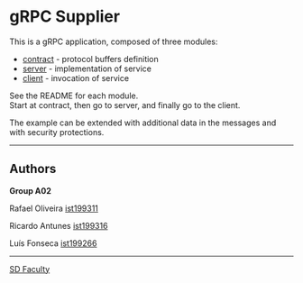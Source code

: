 # gRPC Supplier

This is a gRPC application, composed of three modules:
- [contract](contract/) - protocol buffers definition
- [server](server/) - implementation of service
- [client](client/) - invocation of service

See the README for each module.  
Start at contract, then go to server, and finally go to the client.

The example can be extended with additional data in the messages and with security protections.

----

## Authors

**Group A02**

Rafael Oliveira [ist199311](mailto:rafael.serra.oliveira@tecnico.ulisboa.pt)

Ricardo Antunes [ist199316](mailto:ricardo.g.antunes@tecnico.ulisboa.pt)

Luís Fonseca [ist199266](mailto:luis.h.fonseca@tecnico.ulisboa.pt)

----

[SD Faculty](mailto:leic-sod@disciplinas.tecnico.ulisboa.pt)

